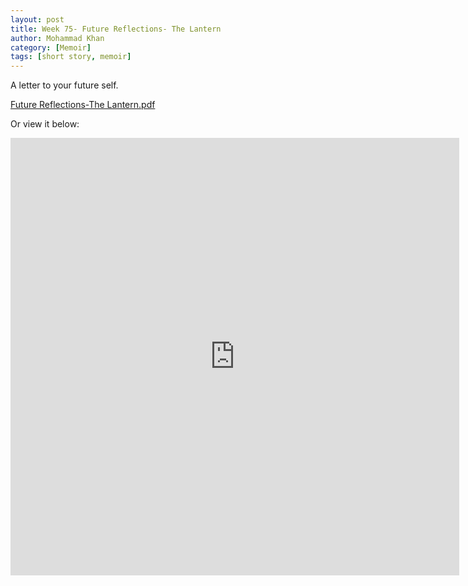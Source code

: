 ```yaml
---
layout: post
title: Week 75- Future Reflections- The Lantern
author: Mohammad Khan
category: [Memoir]
tags: [short story, memoir]
---
```

A letter to your future self.


<p><a href="hhttps://drive.google.com/file/d/1lg2NQN4zqDKiwSBUhmnIEwrrmD58SGYT/view?usp=sharing">
Future Reflections-The Lantern.pdf</a></p>


Or view it below: 
<!-- <embed src="https://drive.google.com/file/d/1mrL8nISYXGzBGAjVw-4hgwagVCEkNMaT/view?usp=sharing#toolbar=0" width="800px" height="2100px" /> -->
<iframe
src="https://drive.google.com/file/d/1lg2NQN4zqDKiwSBUhmnIEwrrmD58SGYT/view?usp=sharing&embedded=true"
style="width:718px; height:700px;" frameborder="0"></iframe>
